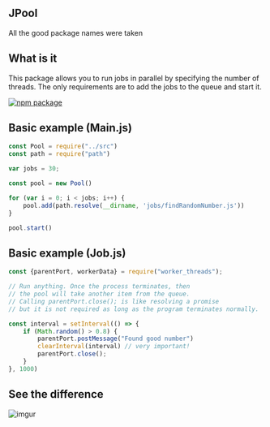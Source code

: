 ## JPool
All the good package names were taken

## What is it
This package allows you to run jobs in parallel by specifying the number of threads. The only requirements are to add the jobs to the queue and start it.

[![npm package](https://nodei.co/npm/jpool.png?downloads=true&downloadRank=true&stars=true)](https://nodei.co/npm/jpool/)

## Basic example (Main.js)
```js
const Pool = require("../src")
const path = require("path")

var jobs = 30;

const pool = new Pool()

for (var i = 0; i < jobs; i++) {
    pool.add(path.resolve(__dirname, 'jobs/findRandomNumber.js'))
}

pool.start()
```

## Basic example (Job.js)
```js
const {parentPort, workerData} = require("worker_threads");

// Run anything. Once the process terminates, then
// the pool will take another item from the queue.
// Calling parentPort.close(); is like resolving a promise
// but it is not required as long as the program terminates normally.

const interval = setInterval(() => {
    if (Math.random() > 0.8) {
        parentPort.postMessage("Found good number")
        clearInterval(interval) // very important!
        parentPort.close();
    }
}, 1000)

```

## See the difference
![imgur](https://imgur.com/PIZeeMU.gif)